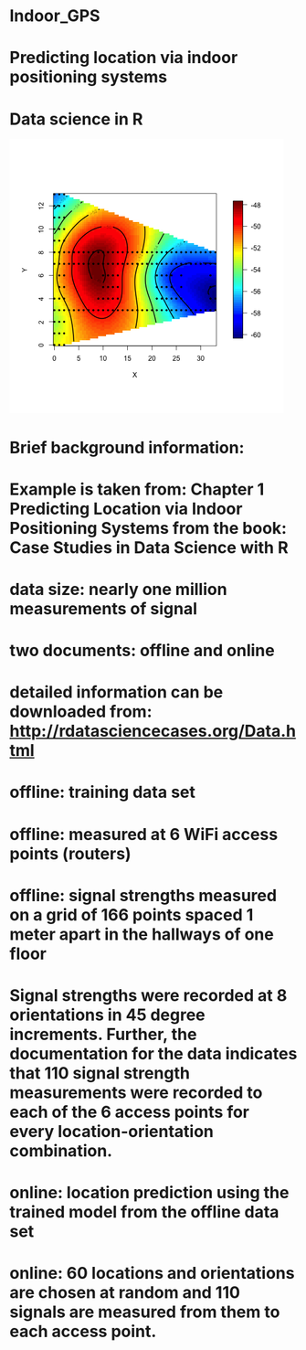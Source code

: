 # Indoor_GPS
# Predicting location via indoor positioning systems
# Data science in R
![Heatmap1](Heatmap1.png?raw=true "FirstHeatmap")



# Brief background information:
# Example is taken from: Chapter 1 Predicting Location via Indoor Positioning Systems from the book: Case Studies in Data Science with R

# data size: nearly one million measurements of signal
# two documents: offline and online

# detailed information can be downloaded from: http://rdatasciencecases.org/Data.html

# offline: training data set
# offline: measured at 6 WiFi access points (routers)
# offline: signal strengths measured on a grid of 166 points spaced 1 meter apart in the hallways of one floor
# Signal strengths were recorded at 8 orientations in 45 degree increments. Further, the documentation for the data indicates that 110 signal strength measurements were recorded to each of the 6 access points for every location-orientation combination.

# online: location prediction using the trained model from the offline data set
# online: 60 locations and orientations are chosen at random and 110 signals are measured from them to each access point.
